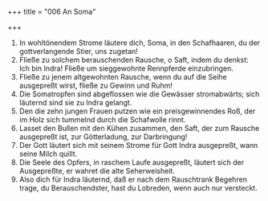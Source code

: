 +++
title = "006 An Soma"

+++


1.	In wohltönendem Strome läutere dich, Soma, in den Schafhaaren, du der gottverlangende Stier, uns zugetan!
2.	Fließe zu solchem berauschenden Rausche, o Saft, indem du denkst: Ich bin Indra! Fließe um sieggewohnte Rennpferde einzubringen.
3.	Fließe zu jenem altgewohnten Rausche, wenn du auf die Seihe ausgepreßt wirst, fließe zu Gewinn und Ruhm!
4.	Die Somatropfen sind abgeflossen wie die Gewässer stromabwärts; sich läuternd sind sie zu Indra gelangt.
5.	Den die zehn jungen Frauen putzen wie ein preisgewinnendes Roß, der im Holz sich tummelnd durch die Schafwolle rinnt.
6.	Lasset den Bullen mit den Kühen zusammen, den Saft, der zum Rausche ausgepreßt ist, zur Götterladung, zur Darbringung!
7.	Der Gott läutert sich mit seinem Strome für Gott Indra ausgepreßt, wann seine Milch quillt.
8.	Die Seele des Opfers, in raschem Laufe ausgepreßt, läutert sich der Ausgepreßte, er wahret die alte Seherweisheit.
9.	Also dich für Indra läuternd, daß er nach dem Rauschtrank Begehren trage, du Berauschendster, hast du Lobreden, wenn auch nur versteckt.


